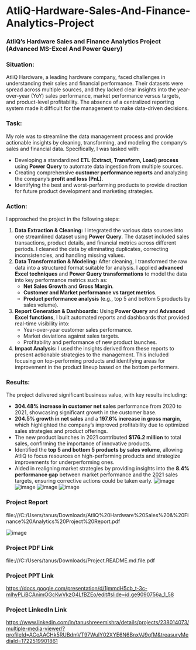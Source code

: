 # AtliQ-Hardware-Sales-And-Finance-Analytics-Project
### **AtliQ’s Hardware Sales and Finance Analytics Project (Advanced MS-Excel And Power Query)**

### **Situation:**

AtliQ Hardware, a leading hardware company, faced challenges in understanding their sales and financial performance. Their datasets were spread across multiple sources, and they lacked clear insights into the year-over-year (YoY) sales performance, market performance versus targets, and product-level profitability. The absence of a centralized reporting system made it difficult for the management to make data-driven decisions.

### **Task:**

My role was to streamline the data management process and provide actionable insights by cleaning, transforming, and modeling the company’s sales and financial data. Specifically, I was tasked with:

- Developing a standardized **ETL (Extract, Transform, Load) process** using **Power Query** to automate data ingestion from multiple sources.
- Creating comprehensive **customer performance reports** and analyzing the company’s **profit and loss (PnL)**.
- Identifying the best and worst-performing products to provide direction for future product development and marketing strategies.

### **Action:**

I approached the project in the following steps:

1. **Data Extraction & Cleaning:** I integrated the various data sources into one streamlined dataset using **Power Query**. The dataset included sales transactions, product details, and financial metrics across different periods. I cleaned the data by eliminating duplicates, correcting inconsistencies, and handling missing values.
2. **Data Transformation & Modeling:** After cleaning, I transformed the raw data into a structured format suitable for analysis. I applied **advanced Excel techniques** and **Power Query transformations** to model the data into key performance metrics such as:
    - **Net Sales Growth** and **Gross Margin**.
    - **Customer and Market performance vs target metrics**.
    - **Product performance analysis** (e.g., top 5 and bottom 5 products by sales volume).
3. **Report Generation & Dashboards:** Using **Power Query** and **Advanced Excel functions**, I built automated reports and dashboards that provided real-time visibility into:
    - Year-over-year customer sales performance.
    - Market deviations against sales targets.
    - Profitability and performance of new product launches.
4. **Impact Analysis:** I used the insights derived from these reports to present actionable strategies to the management. This included focusing on top-performing products and identifying areas for improvement in the product lineup based on the bottom performers.

### **Results:**

The project delivered significant business value, with key results including:

- **304.48% increase in customer net sales** performance from 2020 to 2021, showcasing significant growth in the customer base.
- **204.5% growth in net sales** and a **197.6% increase in gross margin**, which highlighted the company’s improved profitability due to optimized sales strategies and product offerings.
- The new product launches in 2021 contributed **$176.2 million** to total sales, confirming the importance of innovative products.
- Identified the **top 5 and bottom 5 products by sales volume**, allowing AtliQ to focus resources on high-performing products and strategize improvements for underperforming ones.
- Aided in realigning market strategies by providing insights into the **8.4% performance gap** between market performance and the 2021 sales targets, ensuring corrective actions could be taken early.
![image](https://github.com/user-attachments/assets/cfbb9edf-d298-4951-a90f-193e0b64f540)
![image](https://github.com/user-attachments/assets/f2a5fa75-dbca-410d-9b11-3b3d29af8660)
![image](https://github.com/user-attachments/assets/460ec81c-8721-4d63-8ed5-ae36bf13a1f8)
![image](https://github.com/user-attachments/assets/94fe6d70-78b7-4b8e-a55d-389c23d60dd6)

### **Project Report**
file:///C:/Users/tanus/Downloads/AtliQ%20Hardware%20Sales%20&%20Finance%20Analytics%20Project%20Report.pdf

![image](https://github.com/user-attachments/assets/f24ad5cc-884d-4350-8a92-b0aeb75c07dc)


### **Project PDF Link**
file:///C:/Users/tanus/Downloads/Project.README.md.file.pdf

### **Project PPT Link**
https://docs.google.com/presentation/d/1jmmdH5cb_t-3c-mlhyPLiBCAnimOGcKwVkzO4LfBZEo/edit#slide=id.ge9090756a_1_58

### **Project LinkedIn Link**
https://www.linkedin.com/in/tanushreeemishra/details/projects/238014073/multiple-media-viewer/?profileId=ACoAACHk5RUBdmVT97WulY02XYE6N6BnxVJ9gfM&treasuryMediaId=1722519901861
